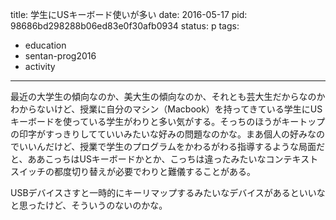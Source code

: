 title: 学生にUSキーボード使いが多い
date: 2016-05-17
pid: 98686bd298288b06ed83e0f30afb0934
status: p
tags:
- education
- sentan-prog2016
- activity
---

最近の大学生の傾向なのか、美大生の傾向なのか、それとも芸大生だからなのかわからないけど、授業に自分のマシン（Macbook）を持ってきている学生にUSキーボードを使っている学生がわりと多い気がする。そっちのほうがキートップの印字がすっきりしてていいみたいな好みの問題なのかな。まあ個人の好みなのでいいんだけど、授業で学生のプログラムをかわるがわる指導するような局面だと、ああこっちはUSキーボードかとか、こっちは違ったみたいなコンテキストスイッチの都度切り替えが必要でわりと難儀することがある。

USBデバイスさすと一時的にキーリマップするみたいなデバイスがあるといいなと思ったけど、そういうのないのかな。